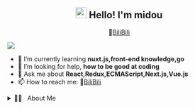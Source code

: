 <h2 align="center"><img src="https://static.xiaoblogs.cn/img/giphy.gif" width="25px"> Hello! I'm midou</h2>
<p align="center">
<!--   📝<a href="https://www.xiaoblogs.cn" target="_blank">Blog</a> • -->
  🍻<a target="_blank" href="https://space.bilibili.com/9964933">BiliBili</a>
</p>



<!-- 🔭 I’m currently working on ... -->

![](https://static.xiaoblogs.cn/img/githubKizunaAIbanner.gif)

- 🌱 I’m currently learning **nuxt.js,front-end knowledge,go**
- 🤔 I’m looking for help, **how to be good at coding**
- 💬 Ask me about **React,Redux,ECMAScript,Next.js,Vue.js**
- 📫 How to reach me: 🍻<a target="_blank" href="https://space.bilibili.com/9964933">BiliBili</a>

<details>
	<summary>🧑‍💻 &nbsp About Me</summary>
    <p>
        Try hard to be a Codeman master!
    </p>
</details>


